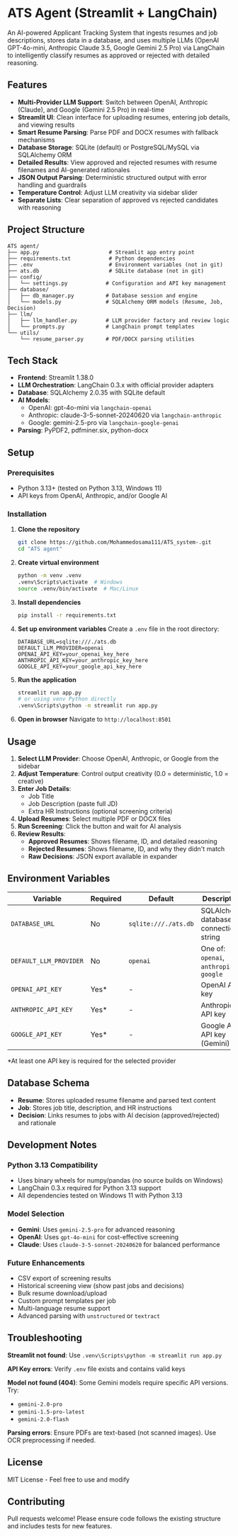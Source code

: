 # ATS Agent (Streamlit + LangChain)

An AI-powered Applicant Tracking System that ingests resumes and job descriptions, stores data in a database, and uses multiple LLMs (OpenAI GPT-4o-mini, Anthropic Claude 3.5, Google Gemini 2.5 Pro) via LangChain to intelligently classify resumes as approved or rejected with detailed reasoning.

## Features
- **Multi-Provider LLM Support**: Switch between OpenAI, Anthropic (Claude), and Google (Gemini 2.5 Pro) in real-time
- **Streamlit UI**: Clean interface for uploading resumes, entering job details, and viewing results
- **Smart Resume Parsing**: Parse PDF and DOCX resumes with fallback mechanisms
- **Database Storage**: SQLite (default) or PostgreSQL/MySQL via SQLAlchemy ORM
- **Detailed Results**: View approved and rejected resumes with resume filenames and AI-generated rationales
- **JSON Output Parsing**: Deterministic structured output with error handling and guardrails
- **Temperature Control**: Adjust LLM creativity via sidebar slider
- **Separate Lists**: Clear separation of approved vs rejected candidates with reasoning

## Project Structure
```
ATS agent/
├── app.py                      # Streamlit app entry point
├── requirements.txt            # Python dependencies
├── .env                        # Environment variables (not in git)
├── ats.db                      # SQLite database (not in git)
├── config/
│   └── settings.py            # Configuration and API key management
├── database/
│   ├── db_manager.py          # Database session and engine
│   └── models.py              # SQLAlchemy ORM models (Resume, Job, Decision)
├── llm/
│   ├── llm_handler.py         # LLM provider factory and review logic
│   └── prompts.py             # LangChain prompt templates
└── utils/
    └── resume_parser.py       # PDF/DOCX parsing utilities
```

## Tech Stack
- **Frontend**: Streamlit 1.38.0
- **LLM Orchestration**: LangChain 0.3.x with official provider adapters
- **Database**: SQLAlchemy 2.0.35 with SQLite default
- **AI Models**:
  - OpenAI: gpt-4o-mini via `langchain-openai`
  - Anthropic: claude-3-5-sonnet-20240620 via `langchain-anthropic`
  - Google: gemini-2.5-pro via `langchain-google-genai`
- **Parsing**: PyPDF2, pdfminer.six, python-docx

## Setup

### Prerequisites
- Python 3.13+ (tested on Python 3.13, Windows 11)
- API keys from OpenAI, Anthropic, and/or Google AI

### Installation

1. **Clone the repository**
   ```bash
   git clone https://github.com/Mohammedosama111/ATS_system-.git
   cd "ATS agent"
   ```

2. **Create virtual environment**
   ```bash
   python -m venv .venv
   .venv\Scripts\activate  # Windows
   source .venv/bin/activate  # Mac/Linux
   ```

3. **Install dependencies**
   ```bash
   pip install -r requirements.txt
   ```

4. **Set up environment variables**
   Create a `.env` file in the root directory:
   ```env
   DATABASE_URL=sqlite:///./ats.db
   DEFAULT_LLM_PROVIDER=openai
   OPENAI_API_KEY=your_openai_key_here
   ANTHROPIC_API_KEY=your_anthropic_key_here
   GOOGLE_API_KEY=your_google_api_key_here
   ```

5. **Run the application**
   ```bash
   streamlit run app.py
   # or using venv Python directly
   .venv\Scripts\python -m streamlit run app.py
   ```

6. **Open in browser**
   Navigate to `http://localhost:8501`

## Usage

1. **Select LLM Provider**: Choose OpenAI, Anthropic, or Google from the sidebar
2. **Adjust Temperature**: Control output creativity (0.0 = deterministic, 1.0 = creative)
3. **Enter Job Details**:
   - Job Title
   - Job Description (paste full JD)
   - Extra HR Instructions (optional screening criteria)
4. **Upload Resumes**: Select multiple PDF or DOCX files
5. **Run Screening**: Click the button and wait for AI analysis
6. **Review Results**:
   - **Approved Resumes**: Shows filename, ID, and detailed reasoning
   - **Rejected Resumes**: Shows filename, ID, and why they didn't match
   - **Raw Decisions**: JSON export available in expander

## Environment Variables

| Variable | Required | Default | Description |
|----------|----------|---------|-------------|
| `DATABASE_URL` | No | `sqlite:///./ats.db` | SQLAlchemy database connection string |
| `DEFAULT_LLM_PROVIDER` | No | `openai` | One of: `openai`, `anthropic`, `google` |
| `OPENAI_API_KEY` | Yes* | - | OpenAI API key |
| `ANTHROPIC_API_KEY` | Yes* | - | Anthropic API key |
| `GOOGLE_API_KEY` | Yes* | - | Google AI API key (Gemini) |

*At least one API key is required for the selected provider

## Database Schema

- **Resume**: Stores uploaded resume filename and parsed text content
- **Job**: Stores job title, description, and HR instructions
- **Decision**: Links resumes to jobs with AI decision (approved/rejected) and rationale

## Development Notes

### Python 3.13 Compatibility
- Uses binary wheels for numpy/pandas (no source builds on Windows)
- LangChain 0.3.x required for Python 3.13 support
- All dependencies tested on Windows 11 with Python 3.13

### Model Selection
- **Gemini**: Uses `gemini-2.5-pro` for advanced reasoning
- **OpenAI**: Uses `gpt-4o-mini` for cost-effective screening
- **Claude**: Uses `claude-3-5-sonnet-20240620` for balanced performance

### Future Enhancements
- CSV export of screening results
- Historical screening view (show past jobs and decisions)
- Bulk resume download/upload
- Custom prompt templates per job
- Multi-language resume support
- Advanced parsing with `unstructured` or `textract`

## Troubleshooting

**Streamlit not found**: Use `.venv\Scripts\python -m streamlit run app.py`

**API Key errors**: Verify `.env` file exists and contains valid keys

**Model not found (404)**: Some Gemini models require specific API versions. Try:
- `gemini-2.0-pro`
- `gemini-1.5-pro-latest`
- `gemini-2.0-flash`

**Parsing errors**: Ensure PDFs are text-based (not scanned images). Use OCR preprocessing if needed.

## License
MIT License - Feel free to use and modify

## Contributing
Pull requests welcome! Please ensure code follows the existing structure and includes tests for new features.
